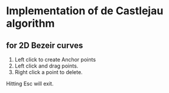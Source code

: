 # Implementation of de Castlejau algorithm	
## for 2D Bezeir curves

1. Left click to create Anchor points
2. Left click and drag points.
3. Right click a point to delete.

Hitting Esc will exit.
